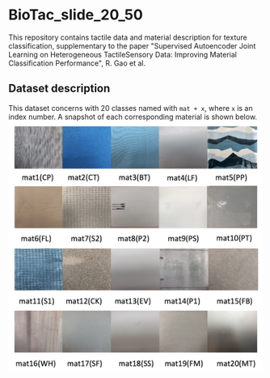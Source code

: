 # BioTac_slide_20_50
This repository contains tactile data and material description for texture classification, supplementary to the paper "Supervised  Autoencoder  Joint  Learning  on  Heterogeneous  TactileSensory  Data:  Improving  Material  Classification  Performance", R. Gao et al.

## Dataset description
This dataset concerns with 20 classes named with `mat + x`, where `x` is an index number. A snapshot of each corresponding material is shown below.
![material_snaposhots](matx_collage.png "Snapshots of 20 materials")

